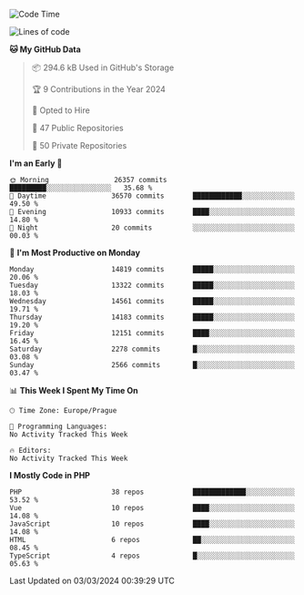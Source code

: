 <!--START_SECTION:waka-->
![Code Time](http://img.shields.io/badge/Code%20Time-1%2C583%20hrs%2058%20mins-blue)

![Lines of code](https://img.shields.io/badge/From%20Hello%20World%20I%27ve%20Written-23.2%20million%20lines%20of%20code-blue)

**🐱 My GitHub Data** 

> 📦 294.6 kB Used in GitHub's Storage 
 > 
> 🏆 9 Contributions in the Year 2024
 > 
> 💼 Opted to Hire
 > 
> 📜 47 Public Repositories 
 > 
> 🔑 50 Private Repositories 
 > 
**I'm an Early 🐤** 

```text
🌞 Morning                26357 commits       █████████░░░░░░░░░░░░░░░░   35.68 % 
🌆 Daytime                36570 commits       ████████████░░░░░░░░░░░░░   49.50 % 
🌃 Evening                10933 commits       ████░░░░░░░░░░░░░░░░░░░░░   14.80 % 
🌙 Night                  20 commits          ░░░░░░░░░░░░░░░░░░░░░░░░░   00.03 % 
```
📅 **I'm Most Productive on Monday** 

```text
Monday                   14819 commits       █████░░░░░░░░░░░░░░░░░░░░   20.06 % 
Tuesday                  13322 commits       █████░░░░░░░░░░░░░░░░░░░░   18.03 % 
Wednesday                14561 commits       █████░░░░░░░░░░░░░░░░░░░░   19.71 % 
Thursday                 14183 commits       █████░░░░░░░░░░░░░░░░░░░░   19.20 % 
Friday                   12151 commits       ████░░░░░░░░░░░░░░░░░░░░░   16.45 % 
Saturday                 2278 commits        █░░░░░░░░░░░░░░░░░░░░░░░░   03.08 % 
Sunday                   2566 commits        █░░░░░░░░░░░░░░░░░░░░░░░░   03.47 % 
```


📊 **This Week I Spent My Time On** 

```text
🕑︎ Time Zone: Europe/Prague

💬 Programming Languages: 
No Activity Tracked This Week

🔥 Editors: 
No Activity Tracked This Week
```

**I Mostly Code in PHP** 

```text
PHP                      38 repos            █████████████░░░░░░░░░░░░   53.52 % 
Vue                      10 repos            ████░░░░░░░░░░░░░░░░░░░░░   14.08 % 
JavaScript               10 repos            ████░░░░░░░░░░░░░░░░░░░░░   14.08 % 
HTML                     6 repos             ██░░░░░░░░░░░░░░░░░░░░░░░   08.45 % 
TypeScript               4 repos             █░░░░░░░░░░░░░░░░░░░░░░░░   05.63 % 
```




 Last Updated on 03/03/2024 00:39:29 UTC
<!--END_SECTION:waka-->
<!--
**AlexKratky/AlexKratky** is a ✨ _special_ ✨ repository because its `README.md` (this file) appears on your GitHub profile.

Here are some ideas to get you started:

- 🔭 I’m currently working on ...
- 🌱 I’m currently learning ...
- 👯 I’m looking to collaborate on ...
- 🤔 I’m looking for help with ...
- 💬 Ask me about ...
- 📫 How to reach me: ...
- 😄 Pronouns: ...
- ⚡ Fun fact: ...
-->
